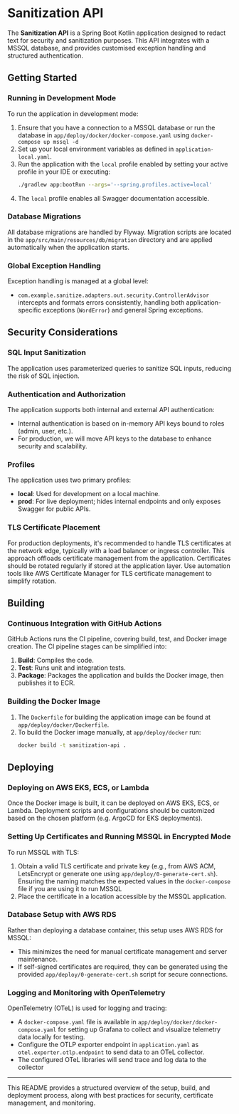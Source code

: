 # Sanitization API

The **Sanitization API** is a Spring Boot Kotlin application designed to redact text for security and sanitization purposes. This API integrates with a MSSQL database, and provides customised exception handling and structured authentication.

## Getting Started

### Running in Development Mode
To run the application in development mode:
1. Ensure that you have a connection to a MSSQL database or run the database in `app/deploy/docker/docker-compose.yaml` using `docker-compose up mssql -d`
2. Set up your local environment variables as defined in `application-local.yaml`.
3. Run the application with the `local` profile enabled by setting your active profile in your IDE or executing:
   ```bash
   ./gradlew app:bootRun --args='--spring.profiles.active=local'
   ```
4. The `local` profile enables all Swagger documentation accessible.

### Database Migrations
All database migrations are handled by Flyway. Migration scripts are located in the `app/src/main/resources/db/migration` directory and are applied automatically when the application starts.

### Global Exception Handling
Exception handling is managed at a global level:
- `com.example.sanitize.adapters.out.security.ControllerAdvisor` intercepts and formats errors consistently, handling both application-specific exceptions (`WordError`) and general Spring exceptions.

## Security Considerations

### SQL Input Sanitization
The application uses parameterized queries to sanitize SQL inputs, reducing the risk of SQL injection.

### Authentication and Authorization
The application supports both internal and external API authentication:
- Internal authentication is based on in-memory API keys bound to roles (admin, user, etc.).
- For production, we will move API keys to the database to enhance security and scalability.

### Profiles
The application uses two primary profiles:
- **local**: Used for development on a local machine.
- **prod**: For live deployment; hides internal endpoints and only exposes Swagger for public APIs.

### TLS Certificate Placement
For production deployments, it's recommended to handle TLS certificates at the network edge, typically with a load balancer or ingress controller. This approach offloads certificate management from the application.
Certificates should be rotated regularly if stored at the application layer. Use automation tools like AWS Certificate Manager for TLS certificate management to simplify rotation.

## Building

### Continuous Integration with GitHub Actions
GitHub Actions runs the CI pipeline, covering build, test, and Docker image creation. The CI pipeline stages can be simplified into:
1. **Build**: Compiles the code.
2. **Test**: Runs unit and integration tests.
3. **Package**: Packages the application and builds the Docker image, then publishes it to ECR.

### Building the Docker Image
1. The `Dockerfile` for building the application image can be found at `app/deploy/docker/Dockerfile`.
2. To build the Docker image manually, at `app/deploy/docker` run:
   ```bash
   docker build -t sanitization-api .
   ```

## Deploying

### Deploying on AWS EKS, ECS, or Lambda
Once the Docker image is built, it can be deployed on AWS EKS, ECS, or Lambda. Deployment scripts and configurations should be customized based on the chosen platform (e.g. ArgoCD for EKS deployments).

### Setting Up Certificates and Running MSSQL in Encrypted Mode
To run MSSQL with TLS:
1. Obtain a valid TLS certificate and private key (e.g., from AWS ACM, LetsEncrypt or generate one using `app/deploy/0-generate-cert.sh`). Ensuring the naming matches the expected values in the `docker-compose` file if you are using it to run MSSQL
2. Place the certificate in a location accessible by the MSSQL application.

### Database Setup with AWS RDS
Rather than deploying a database container, this setup uses AWS RDS for MSSQL:
- This minimizes the need for manual certificate management and server maintenance.
- If self-signed certificates are required, they can be generated using the provided `app/deploy/0-generate-cert.sh` script for secure connections.

### Logging and Monitoring with OpenTelemetry
OpenTelemetry (OTeL) is used for logging and tracing:
- A `docker-compose.yaml` file is available in `app/deploy/docker/docker-compose.yaml` for setting up Grafana to collect and visualize telemetry data locally for testing.
- Configure the OTLP exporter endpoint in `application.yaml` as `otel.exporter.otlp.endpoint` to send data to an OTeL collector.
- The configured OTeL libraries will send trace and log data to the collector

---

This README provides a structured overview of the setup, build, and deployment process, along with best practices for security, certificate management, and monitoring.